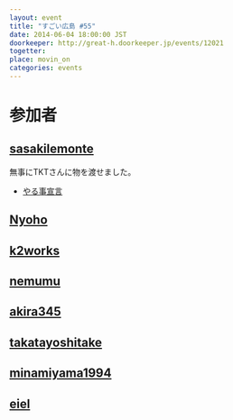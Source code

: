 ```yaml
---
layout: event
title: "すごい広島 #55"
date: 2014-06-04 18:00:00 JST
doorkeeper: http://great-h.doorkeeper.jp/events/12021
togetter: 
place: movin_on
categories: events
---
```


# 参加者


## [sasakilemonte](https://github.com/sasakilemonte)

無事にTKTさんに物を渡せました。

* [やる事宣言](https://github.com/great-h/great-h.github.io/issues/983)

## [Nyoho](http://nyoho.jp/)


## [k2works](https://github.com/k2works)


## [nemumu](https://github.com/nemumu)


## [akira345](https://github.com/akira345)


## [takatayoshitake](http://twitter.com/takatayoshitake)


## [minamiyama1994](https://github.com/minamiyama1994)


## [eiel](http://eiel.info/)
